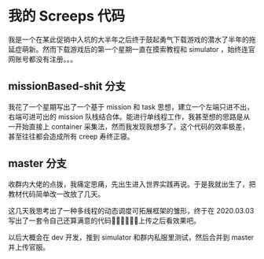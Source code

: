 # 我的 Screeps 代码

我是一个在某此促销中入坑的大半年之后终于鼓起勇气下载游戏的潜水了半年的拖延症萌新。然而下载游戏后的第一个星期一直在摸索教程和 simulator ，始终连官网账号都没有注册。。。

## missionBased-shit 分支

我花了一个星期写出了一个基于 mission 和 task 思想，建立一个左端只进不出，右端可进可出的 mission 队栈结合体。能进行单线程工作，我甚至想的思路是从一开始直接上 container 采集法，然而我发现我想多了。这个代码的效率极差，甚至往往都会造成所有 creep 寿终正寝。

## master 分支

收群内大佬的点拨，我痛定思痛，先出生进入世界实践再说。于是我就出生了，把教材代码简单改一改放了几天。

这几天我思考出了一种多线程的动态调度可拓展框架的雏形，终于在 2020.03.03 写出了一套令自己还算满意的代码✌🏼✌🏼✌🏼上传之后看效果吧。

以后大概会在 dev 开发，推到 simulator 和群内私服里测试，然后合并到 master 并上传官服。
